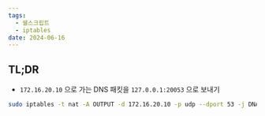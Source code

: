 ```yaml
---
tags:
  - 쉘스크립트
  - iptables
date: 2024-06-16
---
```

## TL;DR

- `172.16.20.10` 으로 가는 DNS 패킷을 `127.0.0.1:20053` 으로 보내기

```bash
sudo iptables -t nat -A OUTPUT -d 172.16.20.10 -p udp --dport 53 -j DNAT --to-destination 127.0.0.1:20053
```
